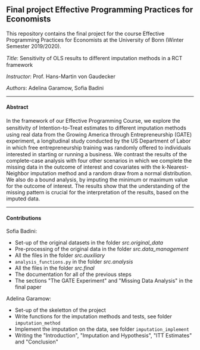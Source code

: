 ## Final project Effective Programming Practices for Economists

This repository contains the final project for the course Effective Programming Practices for Economists at the University of Bonn (Winter Semester 2019/2020).

*Title*: Sensitivity of OLS results to diﬀerent imputation methods in a RCT framework

*Instructor*: Prof. Hans-Martin von Gaudecker

*Authors*: Adelina Garamow, Sofia Badini

<hr />

#### Abstract

In the framework of our Eﬀective Programming Course, we explore the sensitivity of Intention-to-Treat 
estimates to diﬀerent imputation methods using real data from the Growing America through Entrepreneurship 
(GATE) experiment, a longitudinal study conducted by the US Department of Labor in which free 
entrepreneurship training was randomly oﬀered to individuals interested in starting or running a business. 
We contrast the results of the complete-case analysis with four other scenarios in which we complete the 
missing data in the outcome of interest and covariates with the k-Nearest-Neighbor imputation method and 
a random draw from a normal distribution. We also do a bound analysis, by imputing the minimum or maximum 
value for the outcome of interest. The results show that the understanding of the missing pattern is
crucial for the interpretation of the results, based on the imputed data. 
 
<hr />

#### Contributions

Sofia Badini:

+ Set-up of the original datasets in the folder *src.original_data* 
+ Pre-processing of the original data in the folder *src.data_management* 
+ All the files in the folder *src.auxiliary* 
+ ``analysis_functions.py`` in the folder *src.analysis* 
+ All the files in the folder *src.final* 
+ The documentation for all of the previous steps 
+ The sections "The GATE Experiment" and "Missing Data Analysis" in the final paper

Adelina Garamow:

+ Set-up of the skeletton of the project
+ Write functions for the imputation methods and tests, see folder ``imputation_method``
+ Implement the imputation on the data, see folder ``imputation_implement``
+ Writing the "Introduction", "Imputation and Hypothesis", "ITT Estimates" and "Conclusion"




